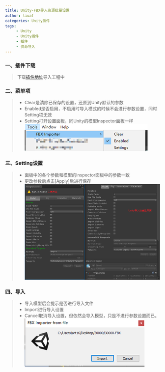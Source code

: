 ```yaml
---
title: Unity-FBX导入资源批量设置
author: liuaf
categories: Unity插件
tags:
     - Unity
     - Unity插件
     - 插件
     - 资源导入
---
```


### 一、插件下载
> 下载[插件地址](/download/FbxImporter.dll)导入工程中

<!--more-->

### 二、菜单项
> + Clear是清除已保存的设置，还原到Unity默认的参数
> + Enabled是否启用，不启用时导入模式的时候不会进行参数设置，同时Setting项无效
> + Setting打开设置面板，同Unity的模型Inspector面板一样
![如图](/img/FbxImporter/Snipaste_2018-04-28_16-14-41.png)

### 三、Setting设置
> + 面板中的各个参数和模型的Inspector面板中的参数一致
> + 更改参数后点击[Apply]后进行保存
![如图](/img/FbxImporter/Snipaste_2018-04-28_16-13-53.png)

### 四、导入
> + 导入模型后会提示是否进行导入文件
> + Import进行导入设置
> + Cancel取消导入设置，但依然会导入模型，只是不进行参数设置而已。
![如图](/img/FbxImporter/Snipaste_2018-04-28_16-22-22.png)